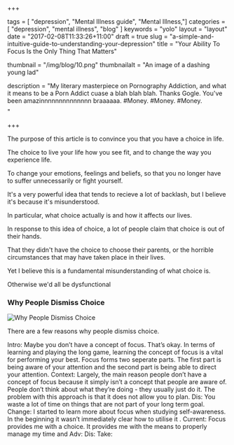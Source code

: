 +++

tags = [ "depression", "Mental Illness guide", "Mental Illness,"]
categories = [ "depression", "mental illness", "blog" ]
keywords = "yolo" 
layout = "layout"
date = "2017-02-08T11:33:26+11:00"
draft = true
slug = "a-simple-and-intuitive-guide-to-understanding-your-depression"
title = "Your Ability To Focus Is the Only Thing That Matters"

thumbnail = "/img/blog/10.png"
thumbnailalt = "An image of a dashing young lad"

description = "My literary masterpiece on Pornography Addiction, and what it means to be a Porn Addict cuase a blah blah blah. Thanks Gogle. You've been amazinnnnnnnnnnnnnn braaaaaa. #Money. #Money. #Money. $$$$"


+++

<!-- 

Without focus, you have nothing. 
Focus is your everything. 
Focus is your number one friend. 
Without focus, you’re literally useless. 
You’re literally useless if you cannot focus. 
How the average person focuses their attention. 
How ineffective people focus their attention. Y
ou’re literally useless if you have no focus. 
Here’s why you have a choice. 

-->

The purpose of this article is to convince you that you have a choice in life.

The choice to live your life how you see fit, and to change the way you experience life. 

To change your emotions, feelings and beliefs, so that you no longer have to suffer unnecessarily or fight yourself. 

It's a very powerful idea that tends to recieve a lot of backlash, but I believe it's because it's misunderstood. 

In particular, what choice actually is and how it affects our lives. 

In response to this idea of choice, a lot of people claim that choice is out of their hands.

That they didn't have the choice to choose their parents, or the horrible circumstances that may have taken place in their lives. 

Yet I believe this is a fundamental misunderstanding of what choice is. 

Otherwise we'd all be dysfunctional 



### Why People Dismiss Choice
![Why People Dismiss Choice](/img/blog/10-01.png)

There are a few reasons why people dismiss choice. 





Intro: Maybe you don’t have a concept of focus. That’s okay. In terms of learning and playing the long game, learning the concept of focus is a vital for performing your best. Focus forms two seperate parts. The first part is being aware of your attention and the second part is being able to direct your attention. 
Context: Largely, the main reason people don’t have a concept of focus because it simply isn’t a concept that people are aware of. People don’t think about what they’re doing - they usually just do it. The problem with this approach is that it does not allow you to plan. 
Dis: You waste a lot of time on things that are not part of your long term goal.
Change: I started to learn more about focus when studying self-awareness. In the beginning it wasn’t immediately clear how to utilise it . 
Current: Focus provides me with a choice. It provides me with the means to properly manage my time and 
Adv:
Dis:
Take:
